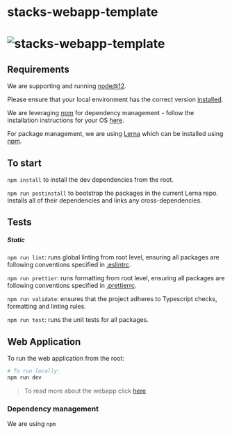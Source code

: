 # stacks-webapp-template

# ![stacks-webapp-template](.github/images/stacks_logo.png)

## Requirements

We are supporting and running [node@12](https://nodejs.org/en/about/releases/).

Please ensure that your local environment has the correct version
[installed](https://nodejs.org/en/download/).

We are leveraging [npm](https://www.npmjs.com/) for dependency management - follow the
installation instructions for your OS [here](https://www.npmjs.com/get-npm).

For package management, we are using [Lerna](https://lernajs.io) which can be installed using [npm](https://www.npmjs.com/package/lerna).


## To start

`npm install` to install the dev dependencies from the root.

`npm run postinstall` to bootstrap the packages in the current Lerna repo. Installs
all of their dependencies and links any cross-dependencies.

## Tests

##### Static

`npm run lint`: runs global linting from root level, ensuring all packages are
following conventions specified in [.eslintrc](.eslintrc).

`npm run prettier`: runs formatting from root level, ensuring all packages are
following conventions specified in [.prettierrc](.prettierrc).

`npm run validate`: ensures that the project adheres to Typescript checks,
formatting and linting rules.

`npm run test`: runs the unit tests for all packages.

## Web Application

To run the web application from the root:

```bash
# To run locally:
npm run dev
```

> To read more about the webapp click [here](./packages/webapp/README.md)


### Dependency management
 We are using `npm`
